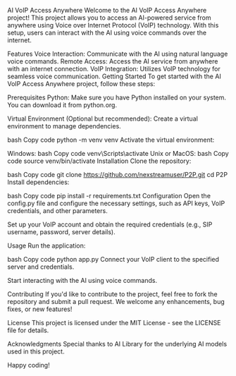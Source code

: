 AI VoIP Access Anywhere
Welcome to the AI VoIP Access Anywhere project! This project allows you to access an AI-powered service from anywhere using Voice over Internet Protocol (VoIP) technology. With this setup, users can interact with the AI using voice commands over the internet.

Features
Voice Interaction: Communicate with the AI using natural language voice commands.
Remote Access: Access the AI service from anywhere with an internet connection.
VoIP Integration: Utilizes VoIP technology for seamless voice communication.
Getting Started
To get started with the AI VoIP Access Anywhere project, follow these steps:

Prerequisites
Python: Make sure you have Python installed on your system. You can download it from python.org.

Virtual Environment (Optional but recommended): Create a virtual environment to manage dependencies.

bash
Copy code
python -m venv venv
Activate the virtual environment:

Windows:
bash
Copy code
venv\Scripts\activate
Unix or MacOS:
bash
Copy code
source venv/bin/activate
Installation
Clone the repository:

bash
Copy code
git clone https://github.com/nexstreamuser/P2P.git
cd P2P
Install dependencies:

bash
Copy code
pip install -r requirements.txt
Configuration
Open the config.py file and configure the necessary settings, such as API keys, VoIP credentials, and other parameters.

Set up your VoIP account and obtain the required credentials (e.g., SIP username, password, server details).

Usage
Run the application:

bash
Copy code
python app.py
Connect your VoIP client to the specified server and credentials.

Start interacting with the AI using voice commands.

Contributing
If you'd like to contribute to the project, feel free to fork the repository and submit a pull request. We welcome any enhancements, bug fixes, or new features!

License
This project is licensed under the MIT License - see the LICENSE file for details.

Acknowledgments
Special thanks to AI Library for the underlying AI models used in this project.

Happy coding!
